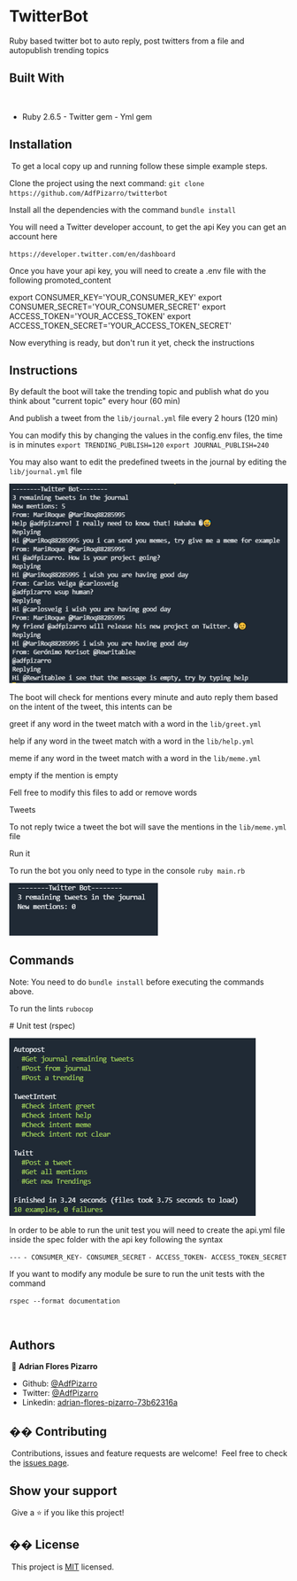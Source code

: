 # TwitterBot

  Ruby based twitter bot to auto reply, post twitters from a file and
  autopublish trending topics
​
## Built With
​
- Ruby 2.6.5
​- Twitter gem
​- Yml gem


## Installation
​
  To get a local copy up and running follow these simple example steps.

  Clone the project using the next command:
  `​git clone https://github.com/AdfPizarro/twitterbot`

  Install all the dependencies with the command
  `​bundle install`

  You will need a Twitter developer account, to get the api Key
  you can get an account here

  `https://developer.twitter.com/en/dashboard`

  Once you have your api key, you will need to create a .env file with the
  following promoted_content

  export CONSUMER_KEY='YOUR_CONSUMER_KEY'
  export CONSUMER_SECRET='YOUR_CONSUMER_SECRET'
  export ACCESS_TOKEN='YOUR_ACCESS_TOKEN'
  export ACCESS_TOKEN_SECRET='YOUR_ACCESS_TOKEN_SECRET'

  Now everything is ready, but don't run it yet, check the instructions
​

## Instructions


  By default the boot will take the trending topic and publish
  what do you think about "current topic" every hour (60 min)

  And publish a tweet from the `lib/journal.yml` file every 2 hours (120 min)

  You can modify this by changing the values in the config.env files, the time
  is in minutes
  `export TRENDING_PUBLISH=120`
  `export JOURNAL_PUBLISH=240`

  You may also want to edit the predefined tweets in the journal by editing
  the `lib/journal.yml` file

  ![screenshot](./screenshots/ss2.png)

  The boot will check for mentions every minute and auto reply them
  based on the intent of the tweet, this intents can be



  greet if any word in the tweet match with a word in the `lib/greet.yml`

  help if any word in the tweet match with a word in the `lib/help.yml`

  meme if any word in the tweet match with a word in the `lib/meme.yml`

  empty if the mention is empty

  Fell free to modify this files to add or remove words

  Tweets

  To not reply twice a tweet the bot will save the mentions in the `lib/meme.yml`
  file


  Run it

  To run the bot you only need to type in the console
  `ruby main.rb`

  ![screenshot](./screenshots/ss1.png)


## Commands

  Note: You need to do `bundle install` before executing the commands above.

  To run the lints
  `​rubocop`​

​# Unit test (rspec)

  ![screenshot](./screenshots/ss3.png)

  In order to be able to run the unit test you will need to create the api.yml
  file inside the spec folder with the api key following the syntax

  `​---`​
  `​- CONSUMER_KEY`​
  `​- CONSUMER_SECRET`​
  `​- ACCESS_TOKEN`​
  `​- ACCESS_TOKEN_SECRET`​

  If you want to modify any module be sure to run the unit tests with the command

  `​rspec --format documentation`​


​
## Authors
​
👤 **Adrian Flores Pizarro**
​
- Github: [@AdfPizarro](https://github.com/AdfPizarro)
- Twitter: [@AdfPizarro](https://twitter.com/adfpizarro)
- Linkedin: [adrian-flores-pizarro-73b62316a](https://www.linkedin.com/in/adrian-flores-pizarro-73b62316a/)
​

## �� Contributing
​
Contributions, issues and feature requests are welcome!
​
Feel free to check the [issues page](issues/).
​
## Show your support
​
Give a ⭐️ if you like this project!
​

## �� License
​
This project is [MIT](lic.url) licensed.
